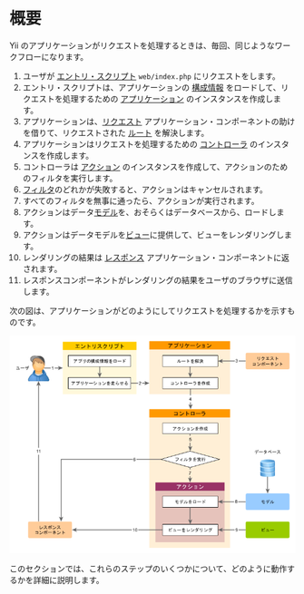 概要
====

Yii のアプリケーションがリクエストを処理するときは、毎回、同じようなワークフローになります。

1. ユーザが [エントリ・スクリプト](structure-entry-scripts.md) `web/index.php` にリクエストをします。
2. エントリ・スクリプトは、アプリケーションの [構成情報](concept-configurations.md) をロードして、リクエストを処理するための [アプリケーション](structure-applications.md) のインスタンスを作成します。
3. アプリケーションは、[リクエスト](runtime-requests.md) アプリケーション・コンポーネントの助けを借りて、リクエストされた [ルート](runtime-routing.md) を解決します。
4. アプリケーションはリクエストを処理するための [コントローラ](structure-controllers.md) のインスタンスを作成します。
5. コントローラは [アクション](structure-controllers.md) のインスタンスを作成して、アクションのためのフィルタを実行します。
6. [フィルタ](structure-filters.md)のどれかが失敗すると、アクションはキャンセルされます。
7. すべてのフィルタを無事に通ったら、アクションが実行されます。
8. アクションはデータ[モデル](structure-models.md)を、おそらくはデータベースから、ロードします。
9. アクションはデータモデルを[ビュー](structure-views.md)に提供して、ビューをレンダリングします。
10. レンダリングの結果は [レスポンス](runtime-responses.md) アプリケーション・コンポーネントに返されます。
11. レスポンスコンポーネントがレンダリングの結果をユーザのブラウザに送信します。

次の図は、アプリケーションがどのようにしてリクエストを処理するかを示すものです。

![リクエストのライフ・サイクル](images/request-lifecycle.png)

このセクションでは、これらのステップのいくつかについて、どのように動作するかを詳細に説明します。
